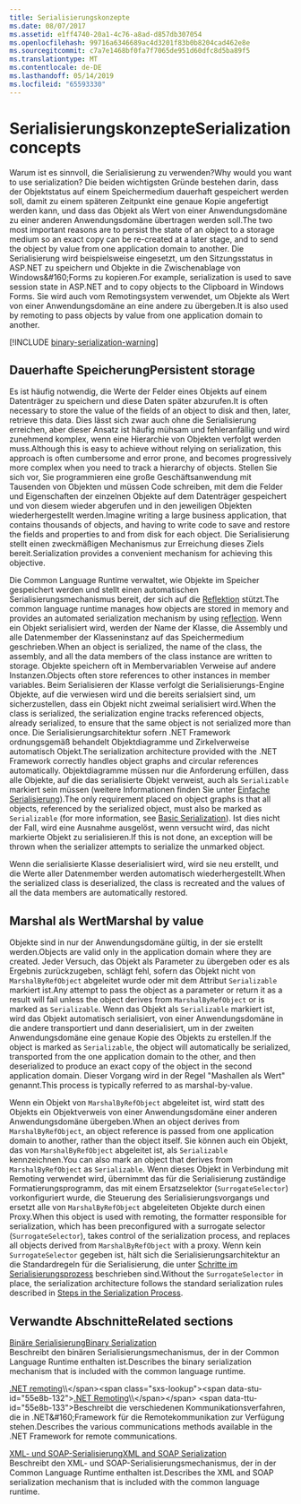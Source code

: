 ```yaml
---
title: Serialisierungskonzepte
ms.date: 08/07/2017
ms.assetid: e1ff4740-20a1-4c76-a8ad-d857db307054
ms.openlocfilehash: 99716a6346689ac4d3201f83b0b8204cad462e8e
ms.sourcegitcommit: c7a7e1468bf0fa7f7065de951d60dfc8d5ba89f5
ms.translationtype: MT
ms.contentlocale: de-DE
ms.lasthandoff: 05/14/2019
ms.locfileid: "65593330"
---
```

# <a name="serialization-concepts"></a><span data-ttu-id="55e8b-102">Serialisierungskonzepte</span><span class="sxs-lookup"><span data-stu-id="55e8b-102">Serialization concepts</span></span>
<span data-ttu-id="55e8b-103">Warum ist es sinnvoll, die Serialisierung zu verwenden?</span><span class="sxs-lookup"><span data-stu-id="55e8b-103">Why would you want to use serialization?</span></span> <span data-ttu-id="55e8b-104">Die beiden wichtigsten Gründe bestehen darin, dass der Objektstatus auf einem Speichermedium dauerhaft gespeichert werden soll, damit zu einem späteren Zeitpunkt eine genaue Kopie angefertigt werden kann, und dass das Objekt als Wert von einer Anwendungsdomäne zu einer anderen Anwendungsdomäne übertragen werden soll.</span><span class="sxs-lookup"><span data-stu-id="55e8b-104">The two most important reasons are to persist the state of an object to a storage medium so an exact copy can be re-created at a later stage, and to send the object by value from one application domain to another.</span></span> <span data-ttu-id="55e8b-105">Die Serialisierung wird beispielsweise eingesetzt, um den Sitzungsstatus in ASP.NET zu speichern und Objekte in die Zwischenablage von Windows&amp;#160;Forms zu kopieren.</span><span class="sxs-lookup"><span data-stu-id="55e8b-105">For example, serialization is used to save session state in ASP.NET and to copy objects to the Clipboard in Windows Forms.</span></span> <span data-ttu-id="55e8b-106">Sie wird auch vom Remotingsystem verwendet, um Objekte als Wert von einer Anwendungsdomäne an eine andere zu übergeben.</span><span class="sxs-lookup"><span data-stu-id="55e8b-106">It is also used by remoting to pass objects by value from one application domain to another.</span></span>

[!INCLUDE [binary-serialization-warning](../../../includes/binary-serialization-warning.md)]

## <a name="persistent-storage"></a><span data-ttu-id="55e8b-107">Dauerhafte Speicherung</span><span class="sxs-lookup"><span data-stu-id="55e8b-107">Persistent storage</span></span>
<span data-ttu-id="55e8b-108">Es ist häufig notwendig, die Werte der Felder eines Objekts auf einem Datenträger zu speichern und diese Daten später abzurufen.</span><span class="sxs-lookup"><span data-stu-id="55e8b-108">It is often necessary to store the value of the fields of an object to disk and then, later, retrieve this data.</span></span> <span data-ttu-id="55e8b-109">Dies lässt sich zwar auch ohne die Serialisierung erreichen, aber dieser Ansatz ist häufig mühsam und fehleranfällig und wird zunehmend komplex, wenn eine Hierarchie von Objekten verfolgt werden muss.</span><span class="sxs-lookup"><span data-stu-id="55e8b-109">Although this is easy to achieve without relying on serialization, this approach is often cumbersome and error prone, and becomes progressively more complex when you need to track a hierarchy of objects.</span></span> <span data-ttu-id="55e8b-110">Stellen Sie sich vor, Sie programmieren eine große Geschäftsanwendung mit Tausenden von Objekten und müssen Code schreiben, mit dem die Felder und Eigenschaften der einzelnen Objekte auf dem Datenträger gespeichert und von diesem wieder abgerufen und in den jeweiligen Objekten wiederhergestellt werden.</span><span class="sxs-lookup"><span data-stu-id="55e8b-110">Imagine writing a large business application, that contains thousands of objects, and having to write code to save and restore the fields and properties to and from disk for each object.</span></span> <span data-ttu-id="55e8b-111">Die Serialisierung stellt einen zweckmäßigen Mechanismus zur Erreichung dieses Ziels bereit.</span><span class="sxs-lookup"><span data-stu-id="55e8b-111">Serialization provides a convenient mechanism for achieving this objective.</span></span>

<span data-ttu-id="55e8b-112">Die Common Language Runtime verwaltet, wie Objekte im Speicher gespeichert werden und stellt einen automatischen Serialisierungsmechanismus bereit, der sich auf die [Reflektion](../../../docs/framework/reflection-and-codedom/reflection.md) stützt.</span><span class="sxs-lookup"><span data-stu-id="55e8b-112">The common language runtime manages how objects are stored in memory and provides an automated serialization mechanism by using [reflection](../../../docs/framework/reflection-and-codedom/reflection.md).</span></span> <span data-ttu-id="55e8b-113">Wenn ein Objekt serialisiert wird, werden der Name der Klasse, die Assembly und alle Datenmember der Klasseninstanz auf das Speichermedium geschrieben.</span><span class="sxs-lookup"><span data-stu-id="55e8b-113">When an object is serialized, the name of the class, the assembly, and all the data members of the class instance are written to storage.</span></span> <span data-ttu-id="55e8b-114">Objekte speichern oft in Membervariablen Verweise auf andere Instanzen.</span><span class="sxs-lookup"><span data-stu-id="55e8b-114">Objects often store references to other instances in member variables.</span></span> <span data-ttu-id="55e8b-115">Beim Serialisieren der Klasse verfolgt die Serialisierungs-Engine Objekte, auf die verwiesen wird und die bereits serialsiert sind, um sicherzustellen, dass ein Objekt nicht zweimal serialisiert wird.</span><span class="sxs-lookup"><span data-stu-id="55e8b-115">When the class is serialized, the serialization engine tracks referenced objects, already serialized, to ensure that the same object is not serialized more than once.</span></span> <span data-ttu-id="55e8b-116">Die Serialisierungsarchitektur sofern .NET Framework ordnungsgemäß behandelt Objektdiagramme und Zirkelverweise automatisch Objekt.</span><span class="sxs-lookup"><span data-stu-id="55e8b-116">The serialization architecture provided with the .NET Framework correctly handles object graphs and circular references automatically.</span></span> <span data-ttu-id="55e8b-117">Objektdiagramme müssen nur die Anforderung erfüllen, dass alle Objekte, auf die das serialisierte Objekt verweist, auch als `Serializable` markiert sein müssen (weitere Informationen finden Sie unter [Einfache Serialisierung](basic-serialization.md)).</span><span class="sxs-lookup"><span data-stu-id="55e8b-117">The only requirement placed on object graphs is that all objects, referenced by the serialized object, must also be marked as `Serializable` (for more information, see [Basic Serialization](basic-serialization.md)).</span></span> <span data-ttu-id="55e8b-118">Ist dies nicht der Fall, wird eine Ausnahme ausgelöst, wenn versucht wird, das nicht markierte Objekt zu serialisieren.</span><span class="sxs-lookup"><span data-stu-id="55e8b-118">If this is not done, an exception will be thrown when the serializer attempts to serialize the unmarked object.</span></span>

<span data-ttu-id="55e8b-119">Wenn die serialisierte Klasse deserialisiert wird, wird sie neu erstellt, und die Werte aller Datenmember werden automatisch wiederhergestellt.</span><span class="sxs-lookup"><span data-stu-id="55e8b-119">When the serialized class is deserialized, the class is recreated and the values of all the data members are automatically restored.</span></span>

## <a name="marshal-by-value"></a><span data-ttu-id="55e8b-120">Marshal als Wert</span><span class="sxs-lookup"><span data-stu-id="55e8b-120">Marshal by value</span></span>
<span data-ttu-id="55e8b-121">Objekte sind in nur der Anwendungsdomäne gültig, in der sie erstellt werden.</span><span class="sxs-lookup"><span data-stu-id="55e8b-121">Objects are valid only in the application domain where they are created.</span></span> <span data-ttu-id="55e8b-122">Jeder Versuch, das Objekt als Parameter zu übergeben oder es als Ergebnis zurückzugeben, schlägt fehl, sofern das Objekt nicht von `MarshalByRefObject` abgeleitet wurde oder mit dem Attribut `Serializable` markiert ist.</span><span class="sxs-lookup"><span data-stu-id="55e8b-122">Any attempt to pass the object as a parameter or return it as a result will fail unless the object derives from `MarshalByRefObject` or is marked as `Serializable`.</span></span> <span data-ttu-id="55e8b-123">Wenn das Objekt als `Serializable` markiert ist, wird das Objekt automatisch serialisiert, von einer Anwendungsdomäne in die andere transportiert und dann deserialisiert, um in der zweiten Anwendungsdomäne eine genaue Kopie des Objekts zu erstellen.</span><span class="sxs-lookup"><span data-stu-id="55e8b-123">If the object is marked as `Serializable`, the object will automatically be serialized, transported from the one application domain to the other, and then deserialized to produce an exact copy of the object in the second application domain.</span></span> <span data-ttu-id="55e8b-124">Dieser Vorgang wird in der Regel "Mashallen als Wert" genannt.</span><span class="sxs-lookup"><span data-stu-id="55e8b-124">This process is typically referred to as marshal-by-value.</span></span>
 
<span data-ttu-id="55e8b-125">Wenn ein Objekt von `MarshalByRefObject` abgeleitet ist, wird statt des Objekts ein Objektverweis von einer Anwendungsdomäne einer anderen Anwendungsdomäne übergeben.</span><span class="sxs-lookup"><span data-stu-id="55e8b-125">When an object derives from `MarshalByRefObject`, an object reference is passed from one application domain to another, rather than the object itself.</span></span> <span data-ttu-id="55e8b-126">Sie können auch ein Objekt, das von `MarshalByRefObject` abgeleitet ist, als `Serializable` kennzeichnen.</span><span class="sxs-lookup"><span data-stu-id="55e8b-126">You can also mark an object that derives from `MarshalByRefObject` as `Serializable`.</span></span> <span data-ttu-id="55e8b-127">Wenn dieses Objekt in Verbindung mit Remoting verwendet wird, übernimmt das für die Serialisierung zuständige Formatierungsprogramm, das mit einem Ersatzselektor (`SurrogateSelector`) vorkonfiguriert wurde, die Steuerung des Serialisierungsvorgangs und ersetzt alle von `MarshalByRefObject` abgeleiteten Objekte durch einen Proxy.</span><span class="sxs-lookup"><span data-stu-id="55e8b-127">When this object is used with remoting, the formatter responsible for serialization, which has been preconfigured with a surrogate selector (`SurrogateSelector`), takes control of the serialization process, and replaces all objects derived from `MarshalByRefObject` with a proxy.</span></span> <span data-ttu-id="55e8b-128">Wenn kein `SurrogateSelector` gegeben ist, hält sich die Serialisierungsarchitektur an die Standardregeln für die Serialisierung, die unter [Schritte im Serialisierungsprozess](steps-in-the-serialization-process.md) beschrieben sind.</span><span class="sxs-lookup"><span data-stu-id="55e8b-128">Without the `SurrogateSelector` in place, the serialization architecture follows the standard serialization rules described in [Steps in the Serialization Process](steps-in-the-serialization-process.md).</span></span>  

## <a name="related-sections"></a><span data-ttu-id="55e8b-129">Verwandte Abschnitte</span><span class="sxs-lookup"><span data-stu-id="55e8b-129">Related sections</span></span>  
 [<span data-ttu-id="55e8b-130">Binäre Serialisierung</span><span class="sxs-lookup"><span data-stu-id="55e8b-130">Binary Serialization</span></span>](../../../docs/standard/serialization/binary-serialization.md)  
 <span data-ttu-id="55e8b-131">Beschreibt den binären Serialisierungsmechanismus, der in der Common Language Runtime enthalten ist.</span><span class="sxs-lookup"><span data-stu-id="55e8b-131">Describes the binary serialization mechanism that is included with the common language runtime.</span></span>  
  
 <span data-ttu-id="55e8b-132">[.NET remoting](https://docs.microsoft.com/previous-versions/dotnet/netframework-4.0/72x4h507(v=vs.100))\\</span><span class="sxs-lookup"><span data-stu-id="55e8b-132">[.NET Remoting](https://docs.microsoft.com/previous-versions/dotnet/netframework-4.0/72x4h507(v=vs.100))\\</span></span>
 <span data-ttu-id="55e8b-133">Beschreibt die verschiedenen Kommunikationsverfahren, die in .NET&amp;#160;Framework für die Remotekommunikation zur Verfügung stehen.</span><span class="sxs-lookup"><span data-stu-id="55e8b-133">Describes the various communications methods available in the .NET Framework for remote communications.</span></span>  
  
 [<span data-ttu-id="55e8b-134">XML- und SOAP-Serialisierung</span><span class="sxs-lookup"><span data-stu-id="55e8b-134">XML and SOAP Serialization</span></span>](../../../docs/standard/serialization/xml-and-soap-serialization.md)  
 <span data-ttu-id="55e8b-135">Beschreibt den XML- und SOAP-Serialisierungsmechanismus, der in der Common Language Runtime enthalten ist.</span><span class="sxs-lookup"><span data-stu-id="55e8b-135">Describes the XML and SOAP serialization mechanism that is included with the common language runtime.</span></span>
